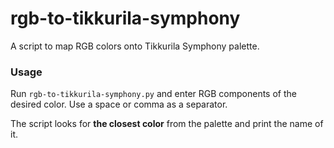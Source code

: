 # rgb-to-tikkurila-symphony

A script to map RGB colors onto Tikkurila Symphony palette.

### Usage

Run `rgb-to-tikkurila-symphony.py` and enter RGB components of the desired color. Use a space or comma as a separator.

The script looks for **the closest color** from the palette and print the name of it.

